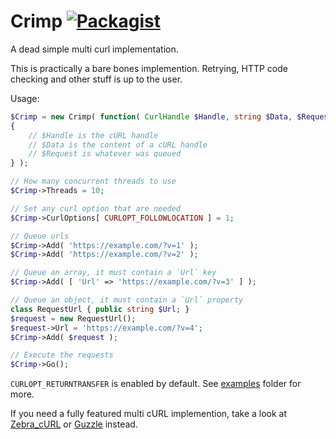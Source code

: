 # Crimp [![Packagist](https://img.shields.io/packagist/dt/xpaw/crimp.svg)](https://packagist.org/packages/xpaw/crimp)

A dead simple multi curl implementation.

This is practically a bare bones implemention.
Retrying, HTTP code checking and other stuff is up to the user.

Usage:

```php
$Crimp = new Crimp( function( CurlHandle $Handle, string $Data, $Request ) : void
{
	// $Handle is the cURL handle
	// $Data is the content of a cURL handle
	// $Request is whatever was queued
} );

// How many concurrent threads to use
$Crimp->Threads = 10;

// Set any curl option that are needed
$Crimp->CurlOptions[ CURLOPT_FOLLOWLOCATION ] = 1;

// Queue urls
$Crimp->Add( 'https://example.com/?v=1' );
$Crimp->Add( 'https://example.com/?v=2' );

// Queue an array, it must contain a `Url` key
$Crimp->Add( [ 'Url' => 'https://example.com/?v=3' ] );

// Queue an object, it must contain a `Url` property
class RequestUrl { public string $Url; }
$request = new RequestUrl();
$request->Url = 'https://example.com/?v=4';
$Crimp->Add( $request );

// Execute the requests
$Crimp->Go();
```

`CURLOPT_RETURNTRANSFER` is enabled by default. See [examples](examples/) folder for more.

If you need a fully featured multi cURL implemention, take a look at
[Zebra_cURL](https://github.com/stefangabos/Zebra_cURL) or [Guzzle](https://github.com/guzzle/guzzle) instead.
